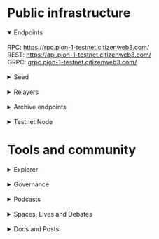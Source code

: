 # Public infrastructure 

<details open>
  <summary>Endpoints</summary>
  <br>
  RPC: <a href="https://rpc.pion-1-testnet.citizenweb3.com/">https://rpc.pion-1-testnet.citizenweb3.com/</a><br>
  REST: <a href="https://api.pion-1-testnet.citizenweb3.com/">https://api.pion-1-testnet.citizenweb3.com/</a><br>
  GRPC: <a href="grpc.pion-1-testnet.citizenweb3.com/">grpc.pion-1-testnet.citizenweb3.com/</a>
</details>
<br>
<details>
  <summary>Seed</summary>
c2ef6ab230e8a25c8e56a97aa2ca80ee867c8cb9@195.201.197.246:28656
</details>
<br>
<details>
  <summary>Relayers</summary>
</details>
<br>
<details>
  <summary>Archive endpoints</summary>
  RPC: <br>
  API: <br>
  GRPC: <br>
</details>
<br>
<details>
  <summary>Testnet Node</summary>
  <a href="https://staking.citizenweb3.com/chains/neutrontestnet">Testnet Validator + Peers + Endpoints + Explorer</a><br>
</details>

# Tools and community

<details>
  <summary>Explorer</summary>
  <a href="https://validatorinfo.com/networks">Validator Info</a><br>
</details>
<br>
<details>
  <summary>Governance</summary>
  <a href="https://www.mintscan.io/neutron/dao/vault?sector=proposals">Voting History</a><br>
</details>
<br>
<details>
  <summary>Podcasts</summary>
  <a href="https://www.citizenweb3.com/neutron">Bitcoin in School, Incintives and Governance with Spaydh</a><br>
</details>
<br>
<details>
  <summary>Spaces, Lives and Debates</summary>
  <a href="https://www.youtube.com/watch?v=umvecK_toi4&t">Neutron</a><br>
</details>
<br>
<details>
  <summary>Docs and Posts</summary>
  <a href="https://citizenweb3.github.io/manuscripts/neutron/">What is Neutron</a><br>
  <a href="https://citizenweb3.github.io/manuscripts/neutronstream/">Neutron stream</a><br>
  <a href="https://citizenweb3.github.io/manuscripts/neutron-guide/">Neutron Guide</a><br>
  <a href="https://citizenweb3.github.io/manuscripts/neutron-airdrop-staking/">Neutron: Airdrop and Staking</a><br>
</details>

